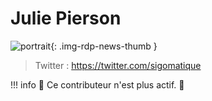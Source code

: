# Julie Pierson

![portrait](https://cdn.geotribu.fr/img/internal/contributeurs/jpie.png "portrait"){: .img-rdp-news-thumb }

> Twitter : <https://twitter.com/sigomatique>

!!! info
    :moyai: Ce contributeur n'est plus actif. :wave:
